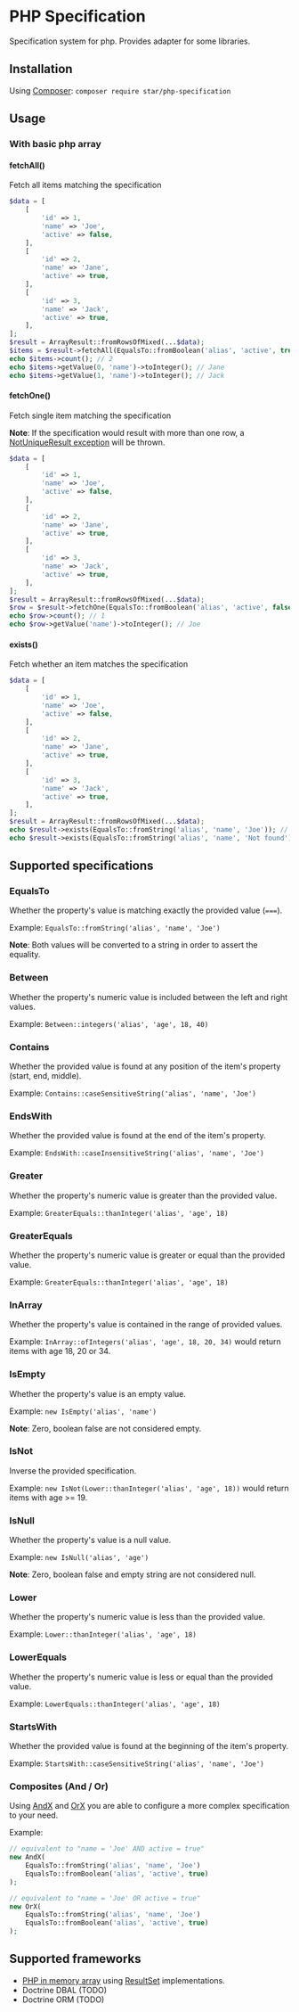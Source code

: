 # PHP Specification

Specification system for php. Provides adapter for some libraries.

## Installation

Using [Composer](https://getcomposer.org): `composer require star/php-specification`

## Usage

### With basic php array

#### fetchAll()

Fetch all items matching the specification

```php
$data = [
    [
        'id' => 1,
        'name' => 'Joe',
        'active' => false,
    ],
    [
        'id' => 2,
        'name' => 'Jane',
        'active' => true,
    ],
    [
        'id' => 3,
        'name' => 'Jack',
        'active' => true,
    ],
];
$result = ArrayResult::fromRowsOfMixed(...$data);
$items = $result->fetchAll(EqualsTo::fromBoolean('alias', 'active', true));
echo $items->count(); // 2
echo $items->getValue(0, 'name')->toInteger(); // Jane
echo $items->getValue(1, 'name')->toInteger(); // Jack
```

#### fetchOne()

Fetch single item matching the specification

**Note**: If the specification would result with more than one row, a [NotUniqueResult exception](src/Result/NotUniqueResult.php) will be thrown.

```php
$data = [
    [
        'id' => 1,
        'name' => 'Joe',
        'active' => false,
    ],
    [
        'id' => 2,
        'name' => 'Jane',
        'active' => true,
    ],
    [
        'id' => 3,
        'name' => 'Jack',
        'active' => true,
    ],
];
$result = ArrayResult::fromRowsOfMixed(...$data);
$row = $result->fetchOne(EqualsTo::fromBoolean('alias', 'active', false));
echo $row->count(); // 1
echo $row->getValue('name')->toInteger(); // Joe
```

#### exists()

Fetch whether an item matches the specification

```php
$data = [
    [
        'id' => 1,
        'name' => 'Joe',
        'active' => false,
    ],
    [
        'id' => 2,
        'name' => 'Jane',
        'active' => true,
    ],
    [
        'id' => 3,
        'name' => 'Jack',
        'active' => true,
    ],
];
$result = ArrayResult::fromRowsOfMixed(...$data);
echo $result->exists(EqualsTo::fromString('alias', 'name', 'Joe')); // true
echo $result->exists(EqualsTo::fromString('alias', 'name', 'Not found')); // false
```

## Supported specifications

### EqualsTo

Whether the property's value is matching exactly the provided value (`===`). 

Example: `EqualsTo::fromString('alias', 'name', 'Joe')`

**Note**: Both values will be converted to a string in order to assert the equality.

### Between

Whether the property's numeric value is included between the left and right values.

Example: `Between::integers('alias', 'age', 18, 40)`

### Contains

Whether the provided value is found at any position of the item's property (start, end, middle).

Example: `Contains::caseSensitiveString('alias', 'name', 'Joe')`

### EndsWith

Whether the provided value is found at the end of the item's property.

Example: `EndsWith::caseInsensitiveString('alias', 'name', 'Joe')`

### Greater

Whether the property's numeric value is greater than the provided value.

Example: `GreaterEquals::thanInteger('alias', 'age', 18)`

### GreaterEquals

Whether the property's numeric value is greater or equal than the provided value.

Example: `GreaterEquals::thanInteger('alias', 'age', 18)`

### InArray

Whether the property's value is contained in the range of provided values.

Example: `InArray::ofIntegers('alias', 'age', 18, 20, 34)` would return items with age 18, 20 or 34.

### IsEmpty

Whether the property's value is an empty value.

Example: `new IsEmpty('alias', 'name')`

**Note**: Zero, boolean false are not considered empty.

### IsNot

Inverse the provided specification.

Example: `new IsNot(Lower::thanInteger('alias', 'age', 18))` would return items with age >= 19.

### IsNull

Whether the property's value is a null value.

Example: `new IsNull('alias', 'age')`

**Note**: Zero, boolean false and empty string are not considered null.

### Lower

Whether the property's numeric value is less than the provided value.

Example: `Lower::thanInteger('alias', 'age', 18)`

### LowerEquals

Whether the property's numeric value is less or equal than the provided value.

Example: `LowerEquals::thanInteger('alias', 'age', 18)`

### StartsWith

Whether the provided value is found at the beginning of the item's property.

Example: `StartsWith::caseSensitiveString('alias', 'name', 'Joe')`

### Composites (And / Or)

Using [AndX](src/AndX.php) and [OrX](src/OrX.php) you are able to configure a more complex specification to your need.

Example:

```php
// equivalent to "name = 'Joe' AND active = true"
new AndX(
    EqualsTo::fromString('alias', 'name', 'Joe')
    EqualsTo::fromBoolean('alias', 'active', true)
);

// equivalent to "name = 'Joe' OR active = true"
new OrX(
    EqualsTo::fromString('alias', 'name', 'Joe')
    EqualsTo::fromBoolean('alias', 'active', true)
);
```

## Supported frameworks

* [PHP in memory array](src/Platform/InMemoryPlatform.php) using [ResultSet](src/Result/ResultSet.php) implementations.
* Doctrine DBAL (TODO)
* Doctrine ORM (TODO)
